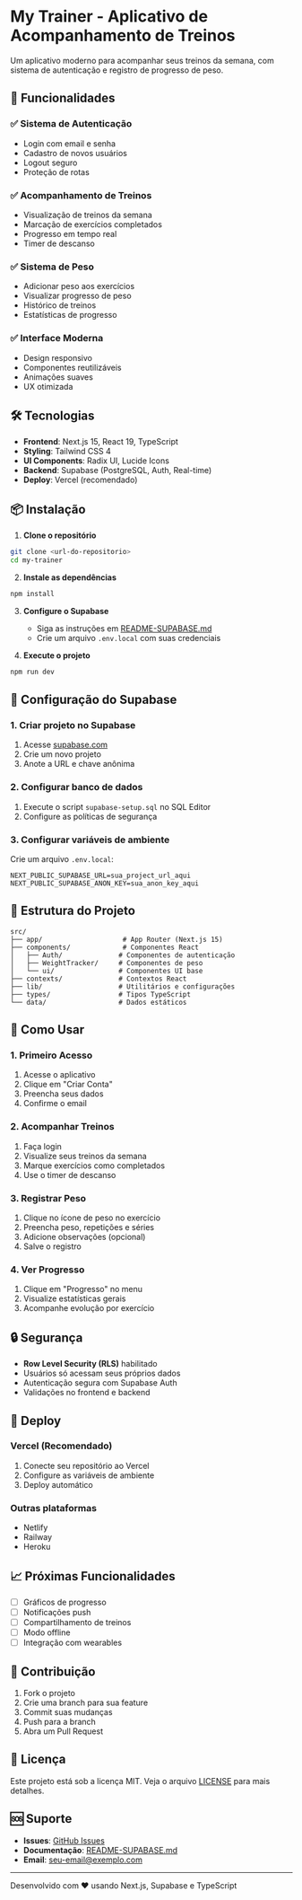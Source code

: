 # My Trainer - Aplicativo de Acompanhamento de Treinos

Um aplicativo moderno para acompanhar seus treinos da semana, com sistema de autenticação e registro de progresso de peso.

## 🚀 Funcionalidades

### ✅ Sistema de Autenticação
- Login com email e senha
- Cadastro de novos usuários
- Logout seguro
- Proteção de rotas

### ✅ Acompanhamento de Treinos
- Visualização de treinos da semana
- Marcação de exercícios completados
- Progresso em tempo real
- Timer de descanso

### ✅ Sistema de Peso
- Adicionar peso aos exercícios
- Visualizar progresso de peso
- Histórico de treinos
- Estatísticas de progresso

### ✅ Interface Moderna
- Design responsivo
- Componentes reutilizáveis
- Animações suaves
- UX otimizada

## 🛠️ Tecnologias

- **Frontend**: Next.js 15, React 19, TypeScript
- **Styling**: Tailwind CSS 4
- **UI Components**: Radix UI, Lucide Icons
- **Backend**: Supabase (PostgreSQL, Auth, Real-time)
- **Deploy**: Vercel (recomendado)

## 📦 Instalação

1. **Clone o repositório**
```bash
git clone <url-do-repositorio>
cd my-trainer
```

2. **Instale as dependências**
```bash
npm install
```

3. **Configure o Supabase**
   - Siga as instruções em [README-SUPABASE.md](./README-SUPABASE.md)
   - Crie um arquivo `.env.local` com suas credenciais

4. **Execute o projeto**
```bash
npm run dev
```

## 🔧 Configuração do Supabase

### 1. Criar projeto no Supabase
1. Acesse [supabase.com](https://supabase.com)
2. Crie um novo projeto
3. Anote a URL e chave anônima

### 2. Configurar banco de dados
1. Execute o script `supabase-setup.sql` no SQL Editor
2. Configure as políticas de segurança

### 3. Configurar variáveis de ambiente
Crie um arquivo `.env.local`:
```env
NEXT_PUBLIC_SUPABASE_URL=sua_project_url_aqui
NEXT_PUBLIC_SUPABASE_ANON_KEY=sua_anon_key_aqui
```

## 📁 Estrutura do Projeto

```
src/
├── app/                    # App Router (Next.js 15)
├── components/             # Componentes React
│   ├── Auth/              # Componentes de autenticação
│   ├── WeightTracker/     # Componentes de peso
│   └── ui/                # Componentes UI base
├── contexts/              # Contextos React
├── lib/                   # Utilitários e configurações
├── types/                 # Tipos TypeScript
└── data/                  # Dados estáticos
```

## 🎯 Como Usar

### 1. Primeiro Acesso
1. Acesse o aplicativo
2. Clique em "Criar Conta"
3. Preencha seus dados
4. Confirme o email

### 2. Acompanhar Treinos
1. Faça login
2. Visualize seus treinos da semana
3. Marque exercícios como completados
4. Use o timer de descanso

### 3. Registrar Peso
1. Clique no ícone de peso no exercício
2. Preencha peso, repetições e séries
3. Adicione observações (opcional)
4. Salve o registro

### 4. Ver Progresso
1. Clique em "Progresso" no menu
2. Visualize estatísticas gerais
3. Acompanhe evolução por exercício

## 🔒 Segurança

- **Row Level Security (RLS)** habilitado
- Usuários só acessam seus próprios dados
- Autenticação segura com Supabase Auth
- Validações no frontend e backend

## 🚀 Deploy

### Vercel (Recomendado)
1. Conecte seu repositório ao Vercel
2. Configure as variáveis de ambiente
3. Deploy automático

### Outras plataformas
- Netlify
- Railway
- Heroku

## 📈 Próximas Funcionalidades

- [ ] Gráficos de progresso
- [ ] Notificações push
- [ ] Compartilhamento de treinos
- [ ] Modo offline
- [ ] Integração com wearables

## 🤝 Contribuição

1. Fork o projeto
2. Crie uma branch para sua feature
3. Commit suas mudanças
4. Push para a branch
5. Abra um Pull Request

## 📄 Licença

Este projeto está sob a licença MIT. Veja o arquivo [LICENSE](LICENSE) para mais detalhes.

## 🆘 Suporte

- **Issues**: [GitHub Issues](link-para-issues)
- **Documentação**: [README-SUPABASE.md](./README-SUPABASE.md)
- **Email**: seu-email@exemplo.com

---

Desenvolvido com ❤️ usando Next.js, Supabase e TypeScript
